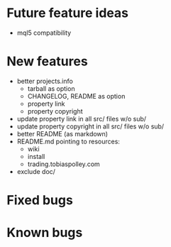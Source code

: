 # Future feature ideas

- mql5 compatibility

# New features

- better projects.info
  - tarball as option
  - CHANGELOG, README as option
  - property link
  - property copyright
- update property link in all src/ files w/o sub/
- update property copyright in all src/ files w/o sub/
- better README (as markdown)
- README.md pointing to resources:
  - wiki
  - install
  - trading.tobiaspolley.com
- exclude doc/

# Fixed bugs

# Known bugs

